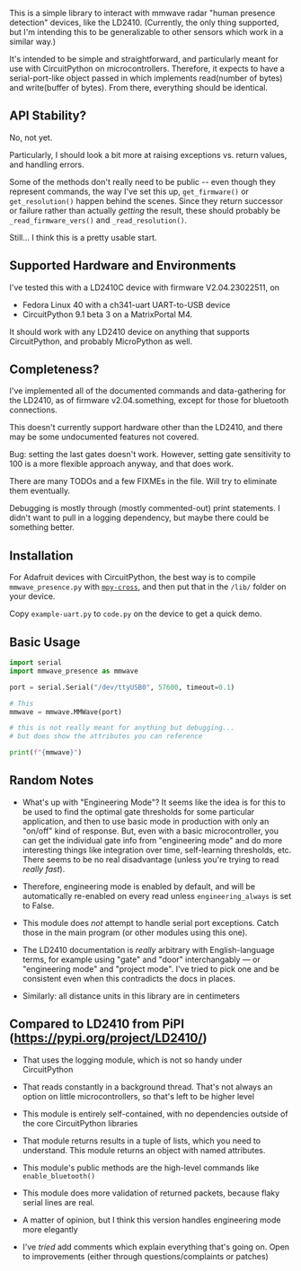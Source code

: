 This is a simple library to interact with mmwave radar "human presence detection"
devices, like the LD2410. (Currently, the only thing supported, but I'm intending
this to be generalizable to other sensors which work in a similar way.)

It's intended to be simple and straightforward, and particularly meant for use
with CircuitPython on microcontrollers. Therefore, it expects to have a serial-port-like
object passed in which implements read(number of bytes) and write(buffer of bytes). From there, everything should be identical.



API Stability?
--------------

No, not yet.

Particularly, I should look a bit more at raising exceptions vs. return values,
and handling errors.

Some of the methods don't really need to be public -- even though they represent
commands, the way I've set this up, `get_firmware()` or `get_resolution()` happen
behind the scenes. Since they return successor or failure rather than
actually _getting_ the result, these should probably be `_read_firmware_vers()` and `_read_resolution()`. 

Still... I think this is a pretty usable start.


Supported Hardware and Environments
-----------------------------------

I've tested this with a LD2410C device with firmware V2.04.23022511, on

* Fedora Linux 40 with a ch341-uart UART-to-USB device
* CircuitPython 9.1 beta 3 on a MatrixPortal M4.

It should work with any LD2410 device on anything that supports CircuitPython, and probably MicroPython as well.


Completeness?
-------------

I've implemented all of the documented commands and data-gathering for the LD2410,
as of firmware v2.04.something, except for those for bluetooth connections.

This doesn't currently support hardware other than the LD2410, and there may
be some undocumented features not covered.

Bug: setting the last gates doesn't work. However, setting gate sensitivity to 100
is a more flexible approach anyway, and that does work.

There are many TODOs and a few FIXMEs in the file. Will try to eliminate them eventually.

Debugging is mostly through (mostly commented-out) print statements. I didn't want to 
pull in a logging dependency, but maybe there could be something better.


Installation
------------

For Adafruit devices with CircuitPython, the best way is to compile `mmwave_presence.py` with [`mpy-cross`](https://learn.adafruit.com/welcome-to-circuitpython/frequently-asked-questions#faq-3105290), and
then put that in the `/lib/` folder on your device.

Copy `example-uart.py` to `code.py` on the device to get a quick demo.


Basic Usage
-----------

```python
import serial
import mmwave_presence as mmwave

port = serial.Serial("/dev/ttyUSB0", 57600, timeout=0.1)

# This 
mmwave = mmwave.MMWave(port)

# this is not really meant for anything but debugging...
# but does show the attributes you can reference

print(f"{mmwave}")

```

Random Notes
------------

* What's up with "Engineering Mode"? It seems like the idea is for this
  to be used to find the optimal gate thresholds for some particular
  application, and then to use basic mode in production with only an
  "on/off" kind of response. But, even with a basic microcontroller, you
  can get the individual gate info from "engineering mode" and do more
  interesting things like integration over time, self-learning thresholds,
  etc. There seems to be no real disadvantage (unless you're trying to read
  _really fast_).

* Therefore, engineering mode is enabled by default, and will be automatically
  re-enabled on every read unless `engineering_always` is set to False.

* This module does _not_ attempt to handle serial port exceptions. Catch
  those in the main program (or other modules using this one).

* The LD2410 documentation is _really_ arbitrary with English-language terms, for 
  example using "gate" and "door" interchangably — or "engineering mode" and
  "project mode". I've tried to pick one and be consistent even when this
  contradicts the docs in places.

* Similarly: all distance units in this library are in centimeters


Compared to LD2410 from PiPI (https://pypi.org/project/LD2410/)
----

* That uses the logging module, which is not so handy under CircuitPython

* That reads constantly in a background thread. That's not always an option
  on little microcontrollers, so that's left to be higher level

* This module is entirely self-contained, with no dependencies outside of the core
  CircuitPython libraries

* That module returns results in a tuple of lists, which you need to understand.
  This module returns an object with named attributes.

* This module's public methods are the high-level commands like `enable_bluetooth()`

* This module does more validation of returned packets, because flaky serial
  lines are real.

* A matter of opinion, but I think this version handles engineering mode more elegantly

* I've _tried_ add comments which explain everything that's going on. Open to 
  improvements (either through questions/complaints or patches)
